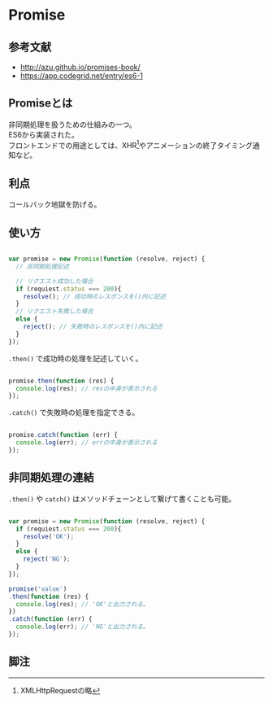 # Promise
## 参考文献
- http://azu.github.io/promises-book/
- https://app.codegrid.net/entry/es6-1
## Promiseとは
非同期処理を扱うための仕組みの一つ。  
ES6から実装された。  
フロントエンドでの用途としては、XHR[^1]やアニメーションの終了タイミング通知など。  

## 利点
コールバック地獄を防げる。  

## 使い方

```javascript

var promise = new Promise(function (resolve, reject) {
  // 非同期処理記述

  // リクエスト成功した場合
  if (requiest.status === 200){
    resolve(); // 成功時のレスポンスを()内に記述
  }
  // リクエスト失敗した場合
  else {
    reject(); // 失敗時のレスポンスを()内に記述
  }
});

```

`.then()` で成功時の処理を記述していく。  

```javascript

promise.then(function (res) {
  console.log(res); // resの中身が表示される
});

```

`.catch()` で失敗時の処理を指定できる。  

```javascript

promise.catch(function (err) {
  console.log(err); // errの中身が表示される
});

```

## 非同期処理の連結

`.then()` や `catch()` はメソッドチェーンとして繋げて書くことも可能。  

```javascript

var promise = new Promise(function (resolve, reject) {
  if (requiest.status === 200){
    resolve('OK');
  }
  else {
    reject('NG');
  }
});

promise('value')
.then(function (res) {
  console.log(res); // 'OK'と出力される。
})
.catch(function (err) {
  console.log(err); // 'NG'と出力される。
});

```

## 脚注
[^1]: XMLHttpRequestの略
